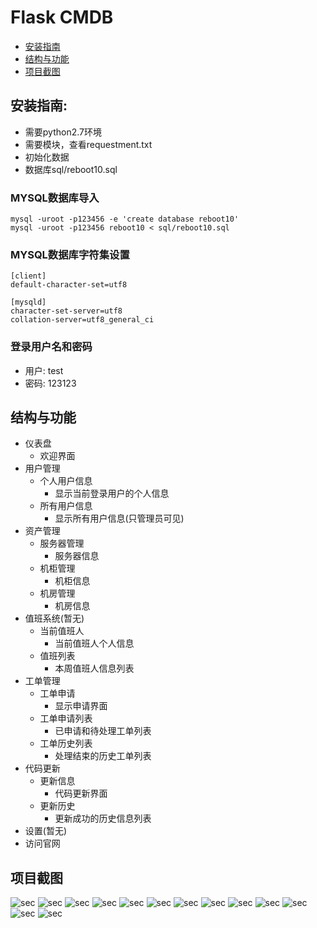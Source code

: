 # Flask CMDB

* [安装指南](#安装指南)
* [结构与功能](#结构与功能)
* [项目截图](#项目截图)


## 安装指南:
* 需要python2.7环境
* 需要模块，查看requestment.txt
* 初始化数据
* 数据库sql/reboot10.sql

### MYSQL数据库导入
```
mysql -uroot -p123456 -e 'create database reboot10'
mysql -uroot -p123456 reboot10 < sql/reboot10.sql
```
### MYSQL数据库字符集设置
```
[client]
default-character-set=utf8

[mysqld]
character-set-server=utf8
collation-server=utf8_general_ci
```

### 登录用户名和密码
* 用户: test
* 密码: 123123

## 结构与功能
* 仪表盘 
  * 欢迎界面
* 用户管理
  * 个人用户信息
    * 显示当前登录用户的个人信息 
  * 所有用户信息
    * 显示所有用户信息(只管理员可见)
* 资产管理
  * 服务器管理
    * 服务器信息
  * 机柜管理
    * 机柜信息
  * 机房管理
    * 机房信息  
* 值班系统(暂无)
  * 当前值班人
    * 当前值班人个人信息
  * 值班列表
    * 本周值班人信息列表
* 工单管理
  * 工单申请
    * 显示申请界面
  * 工单申请列表
    * 已申请和待处理工单列表
  * 工单历史列表
    * 处理结束的历史工单列表 
* 代码更新
  * 更新信息
    * 代码更新界面
  * 更新历史
    * 更新成功的历史信息列表
* 设置(暂无)
* 访问官网

## 项目截图
![sec](https://ooo.0o0.ooo/2016/11/22/5834136d7e85b.png)
![sec](https://ooo.0o0.ooo/2016/11/22/5834136dc8fce.png)
![sec](https://ooo.0o0.ooo/2016/11/22/5834136f8b787.png)
![sec](https://ooo.0o0.ooo/2016/11/22/5834136eda8be.png)
![sec](https://ooo.0o0.ooo/2016/11/22/5834136ed0fe2.png)
![sec](https://ooo.0o0.ooo/2016/11/22/5834137b087e9.png)
![sec](https://ooo.0o0.ooo/2016/11/23/58357428e7523.png)
![sec](https://ooo.0o0.ooo/2016/11/23/583574290c5cd.png)
![sec](https://ooo.0o0.ooo/2016/11/22/5834137ab0be7.png)
![sec](https://ooo.0o0.ooo/2016/11/22/5834137b54126.png)
![sec](https://ooo.0o0.ooo/2016/11/22/5834137bb871b.png)
![sec](https://ooo.0o0.ooo/2016/11/22/5834137b52794.png)
![sec](https://ooo.0o0.ooo/2016/11/22/5834137b536a5.png)
